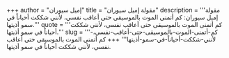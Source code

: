 +++
author = "إميل سيوران"
title = "مقولة إميل سيوران"
description = '''مقولة إميل سيوران: كم أتمنى الموت بالموسيقى حتى أعاقب نفسي، لأنني شككت أحياناً في سمو أذيتها.'''
quote = '''كم أتمنى الموت بالموسيقى حتى أعاقب نفسي، لأنني شككت أحياناً في سمو أذيتها.'''
slug = '''كم-أتمنى-الموت-بالموسيقى-حتى-أعاقب-نفسي،-لأنني-شككت-أحياناً-في-سمو-أذيتها'''
+++
كم أتمنى الموت بالموسيقى حتى أعاقب نفسي، لأنني شككت أحياناً في سمو أذيتها.
